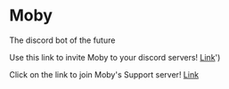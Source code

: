 # Moby

The discord bot of the future

Use this link to invite Moby to your discord servers! [Link](https://discord.com/oauth2/authorize?client_id=784210441622650920&permissions=8&scope=bot)')

Click on the link to join Moby's Support server! [Link](https://discord.gg/7zUD9vkDzN)
